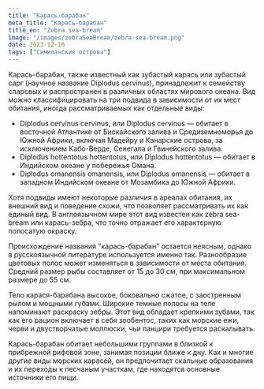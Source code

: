 ```yaml
---
title: "Карась-барабан"
meta_title: "Карась-барабан"
title_en: "Zebra sea-bream"
image: "/images/zebraSeaBream/zebra-sea-bream.png"
date: 2023-12-16
tags: ["Симиланские острова"]
---
```

Карась-барабан, также известный как зубастый карась или зубастый сарг (научное название Diplodus cervinus), принадлежит к семейству спаровых и распространен в различных областях мирового океана. Вид можно классифицировать на три подвида в зависимости от их мест обитания, иногда рассматриваемых как отдельные виды:

- Diplodus cervinus cervinus, или Diplodus cervinus — обитает в восточной Атлантике от Бискайского залива и Средиземноморья до Южной Африки, включая Мадейру и Канарские острова, за исключением Кабо-Верде, Сенегала и Гвинейского залива.
- Diplodus hottentotus hottentotus, или Diplodus hottentotus — обитает в Индийском океане у побережья Омана.
- Diplodus omanensis omanensis, или Diplodus omanensis — обитает в западном Индийском океане от Мозамбика до Южной Африки.

Хотя подвиды имеют некоторые различия в ареалах обитания, их внешний вид и поведение схожи, что позволяет рассматривать их как единый вид. В англоязычном мире этот вид известен как zebra sea-bream или карась-зебра, что точно отражает его характерную полосатую окраску.

Происхождение названия "карась-барабан" остается неясным, однако в русскоязычной литературе используется именно так. Разнообразие цветовых полос может изменяться в зависимости от места обитания. Средний размер рыбы составляет от 15 до 30 см, при максимальном размере до 55 см.

Тело карася-барабана высокое, боковально сжатое, с заостренным рылом и мощными губами. Широкие темные полосы на теле напоминают раскраску зебры. Этот вид обладает крепкими зубами, так как его рацион включает в себя зообентос, таких как морские ежи, черви и двустворчатые моллюски, чьи панцири требуется раскалывать.

Карась-барабан обитает небольшими группами в близкой к прибрежной рифовой зоне, занимая позиции ближе к дну. Как и многие другие виды морских карасей, он предпочитает скальные образования и их переходы к песчаным участкам, где находятся основные источники его пищи.

